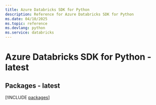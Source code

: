 ```yaml
---
title: Azure Databricks SDK for Python
description: Reference for Azure Databricks SDK for Python
ms.date: 04/10/2025
ms.topic: reference
ms.devlang: python
ms.service: databricks
---
```

# Azure Databricks SDK for Python - latest
## Packages - latest
[!INCLUDE [packages](databricks-index.md)]